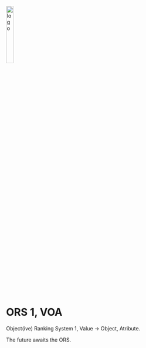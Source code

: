 <img width="19.99%" alt="logo" src="https://user-images.githubusercontent.com/26327992/221493097-176dbc4c-1c62-4c49-8f0b-1055762fc3c8.png">

# ORS 1, VOA
Object(ive) Ranking System 1, Value -> Object, Atribute.

The future awaits the ORS.
